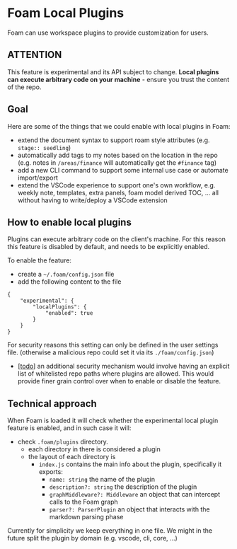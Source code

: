 # Foam Local Plugins

Foam can use workspace plugins to provide customization for users.

## ATTENTION

This feature is experimental and its API subject to change.
**Local plugins can execute arbitrary code on your machine** - ensure you trust the content of the repo.

## Goal

Here are some of the things that we could enable with local plugins in Foam:
- extend the document syntax to support roam style attributes (e.g. `stage:: seedling`)
- automatically add tags to my notes based on the location in the repo (e.g. notes in `/areas/finance` will automatically get the `#finance` tag)
- add a new CLI command to support some internal use case or automate import/export
- extend the VSCode experience to support one's own workflow, e.g. weekly note, templates, extra panels, foam model derived TOC, ... all without having to write/deploy a VSCode extension

## How to enable local plugins

Plugins can execute arbitrary code on the client's machine.
For this reason this feature is disabled by default, and needs to be explicitly enabled.

To enable the feature:
- create a `~/.foam/config.json` file
- add the following content to the file
```
{
	"experimental": {
		"localPlugins": {
			"enabled": true
		}
	}
}
```

For security reasons this setting can only be defined in the user settings file.
(otherwise a malicious repo could set it via its `./foam/config.json`)

- [[todo]] an additional security mechanism would involve having an explicit list of whitelisted repo paths where plugins are allowed. This would provide finer grain control over when to enable or disable the feature.


## Technical approach

When Foam is loaded it will check whether the experimental local plugin feature is enabled, and in such case it will:
- check `.foam/plugins` directory.
	- each directory in there is considered a plugin
	- the layout of each directory is
		- `index.js` contains the main info about the plugin, specifically it exports:
			- `name: string` the name of the plugin
			- `description?: string` the description of the plugin
			- `graphMiddleware?: Middleware` an object that can intercept calls to the Foam graph
			- `parser?: ParserPlugin` an object that interacts with the markdown parsing phase

Currently for simplicity we keep everything in one file. We might in the future split the plugin by domain (e.g. vscode, cli, core, ...)

[//begin]: # "Autogenerated link references for markdown compatibility"
[todo]: ../dev/todo.md "Todo"
[//end]: # "Autogenerated link references"